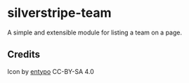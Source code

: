 # silverstripe-team

A simple and extensible module for listing a team on a page.

## Credits
Icon by [entypo](http://www.entypo.com) CC-BY-SA 4.0
